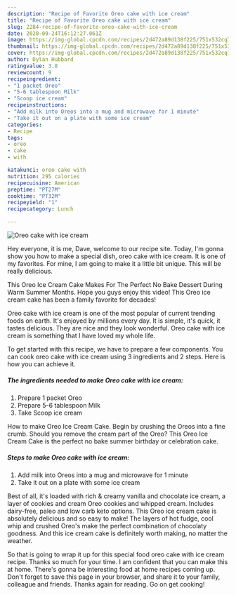 ```yaml
---
description: "Recipe of Favorite Oreo cake with ice cream"
title: "Recipe of Favorite Oreo cake with ice cream"
slug: 2284-recipe-of-favorite-oreo-cake-with-ice-cream
date: 2020-09-24T16:12:27.061Z
image: https://img-global.cpcdn.com/recipes/2d472a89d138f225/751x532cq70/oreo-cake-with-ice-cream-recipe-main-photo.jpg
thumbnail: https://img-global.cpcdn.com/recipes/2d472a89d138f225/751x532cq70/oreo-cake-with-ice-cream-recipe-main-photo.jpg
cover: https://img-global.cpcdn.com/recipes/2d472a89d138f225/751x532cq70/oreo-cake-with-ice-cream-recipe-main-photo.jpg
author: Dylan Hubbard
ratingvalue: 3.8
reviewcount: 9
recipeingredient:
- "1 packet Oreo"
- "5-6 tablespoon Milk"
- "Scoop ice cream"
recipeinstructions:
- "Add milk into Oreos into a mug and microwave for 1 minute"
- "Take it out on a plate with some ice cream"
categories:
- Recipe
tags:
- oreo
- cake
- with

katakunci: oreo cake with 
nutrition: 295 calories
recipecuisine: American
preptime: "PT27M"
cooktime: "PT32M"
recipeyield: "1"
recipecategory: Lunch

---
```



![Oreo cake with ice cream](https://img-global.cpcdn.com/recipes/2d472a89d138f225/751x532cq70/oreo-cake-with-ice-cream-recipe-main-photo.jpg)

Hey everyone, it is me, Dave, welcome to our recipe site. Today, I'm gonna show you how to make a special dish, oreo cake with ice cream. It is one of my favorites. For mine, I am going to make it a little bit unique. This will be really delicious.

This Oreo Ice Cream Cake Makes For The Perfect No Bake Dessert During Warm Summer Months. Hope you guys enjoy this video! This Oreo ice cream cake has been a family favorite for decades!

Oreo cake with ice cream is one of the most popular of current trending foods on earth. It's enjoyed by millions every day. It is simple, it's quick, it tastes delicious. They are nice and they look wonderful. Oreo cake with ice cream is something that I have loved my whole life.


To get started with this recipe, we have to prepare a few components. You can cook oreo cake with ice cream using 3 ingredients and 2 steps. Here is how you can achieve it.

<!--inarticleads1-->

##### The ingredients needed to make Oreo cake with ice cream:

1. Prepare 1 packet Oreo
1. Prepare 5-6 tablespoon Milk
1. Take Scoop ice cream


How to make Oreo Ice Cream Cake. Begin by crushing the Oreos into a fine crumb. Should you remove the cream part of the Oreo? This Oreo Ice Cream Cake is the perfect no bake summer birthday or celebration cake. 

<!--inarticleads2-->

##### Steps to make Oreo cake with ice cream:

1. Add milk into Oreos into a mug and microwave for 1 minute
1. Take it out on a plate with some ice cream


Best of all, it&#39;s loaded with rich &amp; creamy vanilla and chocolate ice cream, a layer of cookies and cream Oreo cookies and whipped cream. Includes dairy-free, paleo and low carb keto options. This Oreo ice cream cake is absolutely delicious and so easy to make! The layers of hot fudge, cool whip and crushed Oreo&#39;s make the perfect combination of chocolaty goodness. And this ice cream cake is definitely worth making, no matter the weather. 

So that is going to wrap it up for this special food oreo cake with ice cream recipe. Thanks so much for your time. I am confident that you can make this at home. There's gonna be interesting food at home recipes coming up. Don't forget to save this page in your browser, and share it to your family, colleague and friends. Thanks again for reading. Go on get cooking!
